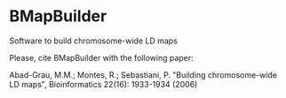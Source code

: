 # BMapBuilder
Software to build chromosome-wide LD maps

Please, cite BMapBuilder with the following paper:

Abad-Grau, M.M.; Montes, R.; Sebastiani, P.
"Building chromosome-wide LD maps",
Bioinformatics 22(16): 1933-1934 (2006)

